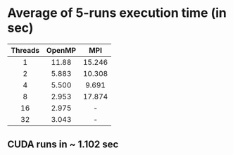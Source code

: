 # Average of 5-runs execution time (in sec) 

| Threads | OpenMP |  MPI  |
|:-------:|:------:|:-----:|
|    1    | 11.88  | 15.246| 
|    2    | 5.883  | 10.308|
|    4    | 5.500  | 9.691 |
|    8    | 2.953  | 17.874|
|   16    | 2.975  |   -   |
|   32    | 3.043  |   -   |

## CUDA runs in ~ 1.102 sec